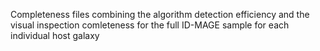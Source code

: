 Completeness files combining the algorithm detection efficiency and the visual inspection comleteness for the full ID-MAGE sample for each individual host galaxy
